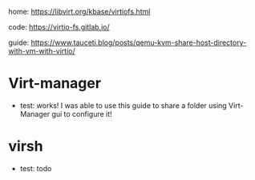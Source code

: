 home: https://libvirt.org/kbase/virtiofs.html

code: https://virtio-fs.gitlab.io/

guide: https://www.tauceti.blog/posts/qemu-kvm-share-host-directory-with-vm-with-virtio/

# Virt-manager
- test: works!
I was able to use this guide to share a folder using Virt-Manager gui to configure it!

# virsh
- test: todo

